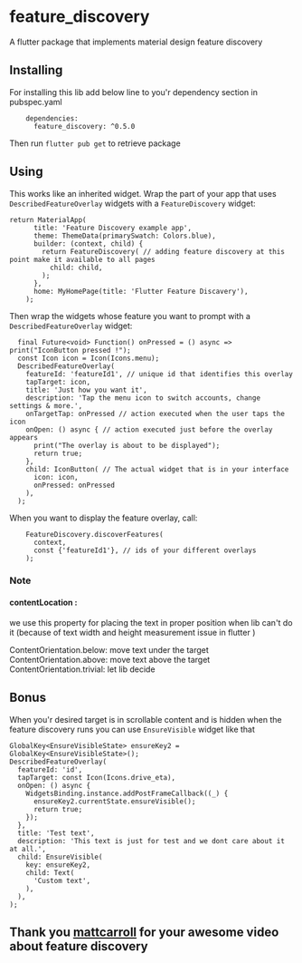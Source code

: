 # feature_discovery

A flutter package that implements material design feature discovery 

## Installing


For installing this lib add below line to you'r dependency section in pubspec.yaml
```
    dependencies:
      feature_discovery: ^0.5.0

```

Then run ```flutter pub get``` to retrieve package


## Using

This works like an inherited widget. 
Wrap the part of your app that uses ```DescribedFeatureOverlay``` widgets with a ```FeatureDiscovery``` widget:
```
return MaterialApp(
      title: 'Feature Discovery example app',
      theme: ThemeData(primarySwatch: Colors.blue),
      builder: (context, child) {
        return FeatureDiscovery( // adding feature discovery at this point make it available to all pages
          child: child,
        );
      },
      home: MyHomePage(title: 'Flutter Feature Discavery'),
    );

```

Then wrap the widgets whose feature you want to prompt with a ```DescribedFeatureOverlay``` widget:
```
  final Future<void> Function() onPressed = () async => print("IconButton pressed !");
  const Icon icon = Icon(Icons.menu);
  DescribedFeatureOverlay(
    featureId: 'featureId1', // unique id that identifies this overlay
    tapTarget: icon,
    title: 'Just how you want it',
    description: 'Tap the menu icon to switch accounts, change settings & more.',
    onTargetTap: onPressed // action executed when the user taps the icon
    onOpen: () async { // action executed just before the overlay appears
      print("The overlay is about to be displayed");
      return true;
    },
    child: IconButton( // The actual widget that is in your interface
      icon: icon,
      onPressed: onPressed
    ),
  );
``` 

When you want to display the feature overlay, call:


``` 
    FeatureDiscovery.discoverFeatures(
      context,
      const {'featureId1'}, // ids of your different overlays
    );
```
### Note 

#### contentLocation :
  we use this property for placing the text in proper position when lib can't do it (because of text width and height measurement issue in flutter )
    
  ContentOrientation.below: move text under the target
  ContentOrientation.above: move text above the target
  ContentOrientation.trivial: let lib decide
    
## Bonus 

  When you'r desired target is in scrollable content and is hidden when the feature discovery runs you can use ```EnsureVisible``` widget like that
    
  ```
  GlobalKey<EnsureVisibleState> ensureKey2 = GlobalKey<EnsureVisibleState>();
  DescribedFeatureOverlay(
    featureId: 'id',
    tapTarget: const Icon(Icons.drive_eta),
    onOpen: () async {
      WidgetsBinding.instance.addPostFrameCallback((_) {
        ensureKey2.currentState.ensureVisible();
        return true;
      });
    },
    title: 'Test text',
    description: 'This text is just for test and we dont care about it at all.',
    child: EnsureVisible(
      key: ensureKey2,
      child: Text(
        'Custom text',
      ),
    ),
  );
```

## Thank you [mattcarroll](https://medium.com/@mattcarroll) for your awesome video about feature discovery
